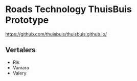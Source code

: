 # Roads Technology ThuisBuis Prototype

https://github.com/thuisbuis/thuisbuis.github.io/

## Vertalers

* Rik
* Vamara
* Valery
